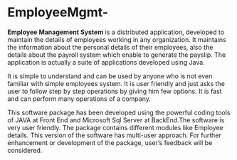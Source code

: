 # EmployeeMgmt-
<b>Employee Management System</b> is a distributed application, developed to maintain the details of employees working in any organization. It maintains the information about the personal details of their employees, also the details about the payroll system which enable to generate the payslip. The application is actually a suite of applications developed using Java.

It is simple to understand and can be used by anyone who is not even familiar with simple employees system. It is user friendly and just asks the user to follow step by step operations by giving him few options. It is fast and can perform many operations of a company.

This software package has been developed using the powerful coding tools of JAVA at Front End and Microsoft Sql Server at BackEnd.The software is very user friendly.  The package contains different modules like Employee details. This version of the software has multi-user approach. For further enhancement or development of the package, user’s feedback will be considered.

